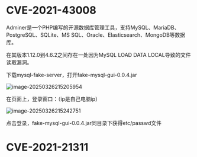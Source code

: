 # CVE-2021-43008

Adminer是一个PHP编写的开源数据库管理工具，支持MySQL、MariaDB、PostgreSQL、SQLite、MS SQL、Oracle、Elasticsearch、MongoDB等数据库。

在其版本1.12.0到4.6.2之间存在一处因为MySQL LOAD DATA LOCAL导致的文件读取漏洞。



下载mysql-fake-server，打开fake-mysql-gui-0.0.4.jar

![image-20250326215205954](D:\typora\笔记\vulhub\assets\image-20250326215205954.png)

在页面上，登录窗口：（ip是自己电脑ip）

![image-20250326215242751](D:\typora\笔记\vulhub\assets\image-20250326215242751.png)

点击登录，fake-mysql-gui-0.0.4.jar同目录下获得etc/passwd文件



# CVE-2021-21311

